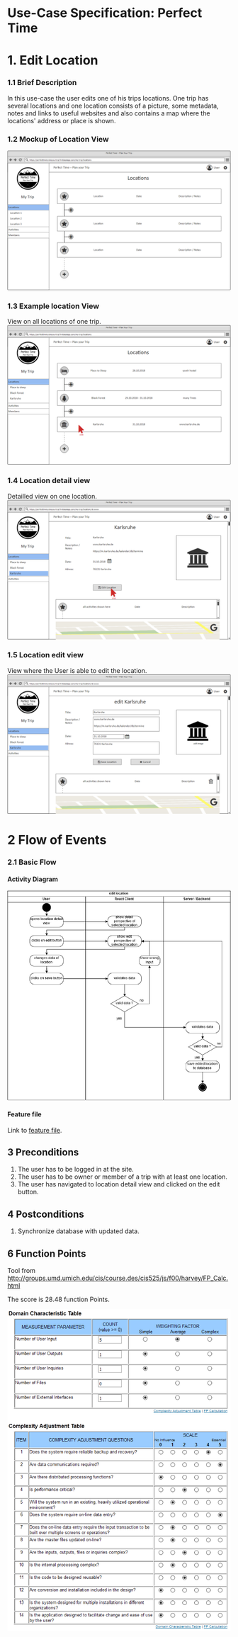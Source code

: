 # Use-Case Specification: Perfect Time
# 1. Edit Location
### 1.1 Brief Description

In this use-case the user edits one of his trips locations. One trip has several locations and one location consists of a picture, some metadata, notes and links to useful websites and also contains a map where the locations' address or place is shown.

### 1.2 Mockup of Location View
![location view file missing][lv]

[lv]: LocationsView.png "Location View"

### 1.3 Example location View
View on all locations of one trip.
![example location view file missing][lvf]

[lvf]: LocationsViewFilled.png "Location View"

### 1.4 Location detail view
Detailled view on one location.
![location detail view file missing][ldv]

[ldv]: detailLocationFilled.png "Location View"

### 1.5 Location edit view
View where the User is able to edit the location.
![location edit view file missing][lev]

[lev]: editLocationFilled.png "Location View"

# 2 Flow of Events

### 2.1 Basic Flow
#### Activity Diagram

![activity diagram file missing][ad]

[ad]: EditLocation_ActivityDiagramm.png "Activity Diagram"

#### Feature file

Link to [feature file](
        ../../../cucumberTests/features/editActivity.feature
      ).

## 3 Preconditions
1. The user has to be logged in at the site.
2. The user has to be owner or member of a trip with at least one location.
3. The user has navigated to location detail view and clicked on the edit button.

## 4 Postconditions
1. Synchronize database with updated data.

## 6 Function Points
Tool from http://groups.umd.umich.edu/cis/course.des/cis525/js/f00/harvey/FP_Calc.html

The score is 28.48 function Points.

![function points file missing][fp]

[fp]: ./EditLocation_FunctionPoints.PNG "Function Points"



